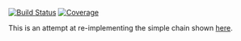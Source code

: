 [![Build Status](https://drone.esheavyindustries.com/api/badges/esell/blockhead/status.svg)](https://drone.esheavyindustries.com/esell/blockhead)
[![Coverage](http://esheavyindustries.com:8080/display?repo=blockhead_git)](http://esheavyindustries.com:8080/display?repo=blockhead_git)


This is an attempt at re-implementing the simple chain shown [here](https://blockchain.works-hub.com/blog/Learn-Blockchains-by-Building-One).
